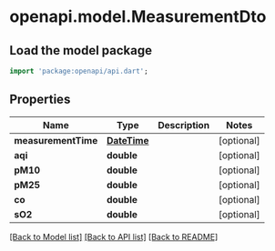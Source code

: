# openapi.model.MeasurementDto

## Load the model package
```dart
import 'package:openapi/api.dart';
```

## Properties
Name | Type | Description | Notes
------------ | ------------- | ------------- | -------------
**measurementTime** | [**DateTime**](DateTime.md) |  | [optional] 
**aqi** | **double** |  | [optional] 
**pM10** | **double** |  | [optional] 
**pM25** | **double** |  | [optional] 
**co** | **double** |  | [optional] 
**sO2** | **double** |  | [optional] 

[[Back to Model list]](../README.md#documentation-for-models) [[Back to API list]](../README.md#documentation-for-api-endpoints) [[Back to README]](../README.md)


